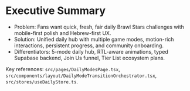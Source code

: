 # Executive Summary

- Problem: Fans want quick, fresh, fair daily Brawl Stars challenges with mobile-first polish and Hebrew-first UX.
- Solution: Unified daily hub with multiple game modes, motion-rich interactions, persistent progress, and community onboarding.
- Differentiators: 5-mode daily hub, RTL-aware animations, typed Supabase backend, Join Us funnel, Tier List ecosystem plans.

Key references: `src/pages/DailyModesPage.tsx`, `src/components/layout/DailyModeTransitionOrchestrator.tsx`, `src/stores/useDailyStore.ts`.
